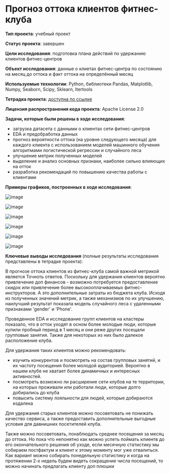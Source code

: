 # Прогноз оттока клиентов фитнес-клуба

**Тип проекта**: учебный проект

**Статус проекта**: завершен

**Цели исследования**: подготовка плана действий по удержанию клиентов фитнес-центров

**Объект исследования**: данные о клиетах фитнес-центра по состоянию на месяц до оттока и факт оттока на определённый месяц

**Используемые технологии**: Python, библиотеки Pandas, Matplotlib, Numpy, Seaborn, Scipy, Sklearn, Itertools

**Тетрадка проекта**: [доступна по ссылке](https://github.com/NataliaSolntseva/YandexPracticumTasks/blob/dbfa714f178b4e62cfc807edb8ebcd5d3e5669f6/Fitness%20club%20customer%20churn%20forecast/Fitness_club_customer_churn_forecast.ipynb)

**Лицензия распространения кода проекта**: Apache License 2.0 

**Задачи, которые были решены в ходе исследования**:

- загрузка датасета с данными о клиентах сети фитнес-центров 
- EDA и предобработка данных 
- прогноз вероятности оттока (на уровне следующего месяца) для каждого клиента c использованием моделей машинного обучения алгоритмами логистической регрессии и случайного леса
- улучшение метрик полученных моделей
- выделение и анализ основных признаки, наиболее сильно влияющих на отток
- разработка рекомендаций по повышению качества работы с клиентами

**Примеры графиков, построенных в ходе исследования**:

![image](https://github.com/NataliaSolntseva/YandexPracticumTasks/assets/107438073/88733826-d087-4786-8af3-03964b7f4cae)

![image](https://github.com/NataliaSolntseva/YandexPracticumTasks/assets/107438073/d23f672e-2231-4507-8eaa-36f9b845ef13)

![image](https://github.com/NataliaSolntseva/YandexPracticumTasks/assets/107438073/e00a2cb7-c91b-4a28-85e5-4038f4aa6b3c)

![image](https://github.com/NataliaSolntseva/YandexPracticumTasks/assets/107438073/b4275f83-1f85-447f-a8b2-50fab6899e9b)

![image](https://github.com/NataliaSolntseva/YandexPracticumTasks/assets/107438073/1406bed7-8804-4655-8266-e13ef1975d72)

![image](https://github.com/NataliaSolntseva/YandexPracticumTasks/assets/107438073/41e076d3-675b-4ac9-9a09-b63c7836f9c4)


**Ключевые выводы исследования** (полные результаты исследования представлены в тетрадке проекта):

В прогнозе оттока клиентов из фитнес-клуба самой важной метрикой является Точноть ответов. Поскольку для удержания клиентов вероятно привлечение доп финансов - возможно потребуется предоставление скидок или привлечение более высокооплачиваемых фитнес-инструкторов. А это дополнительные затраты из бюджета клуба. Исходя из полученных значений метрик, а также механизмов по их улучшению, наилучший результат показала модель случайного леса с удаленными признаками 'gender' и 'Phone'.

Проведенное EDA и исследование групп клиентов на кластеры показало, что в отток уходят в осном более молодые люди, которые купили пробный период в 1 месяц и они реже других посещали групповые занятия. Также для некоторых из них было далекое расположение клуба.

Для удержания таких клиентов можно рекомендовать:
- изучить конкурентов и посмотреть на состав групповых занятий, и их частоту посещения более молодой аудиторией. Вероятно в нашем клубе не хватает более динамичных и интересных активностей.
- посмотреть возможно ли расширение сети клубов на те территории, на которых проживали или работали люди, которые долго добирались до клуба
- повысить систему лояльности для людей, которые добираются издалека

Для удержания старых клиентов можно посоветовать не понижать качество сервиса, а также предоставить дополнительные выгодные условия для давнишних посетителей клуба.

Также можно посоветовать, понаблюдать среднее посещения за месяц до оттока. Но пока что непонятно как можно успеть поймать клиентв до его окончательного решения об уходе, если месячную статистику мы собираем постфактум и клиент к этому моменту мог уже отвалиться. Как вариант можно собирать понедельную статистику и когда на протяжении 2-х недель будем видеть сокращение числа посещений, то можно начинать предлагать клиенту доп плюшки
